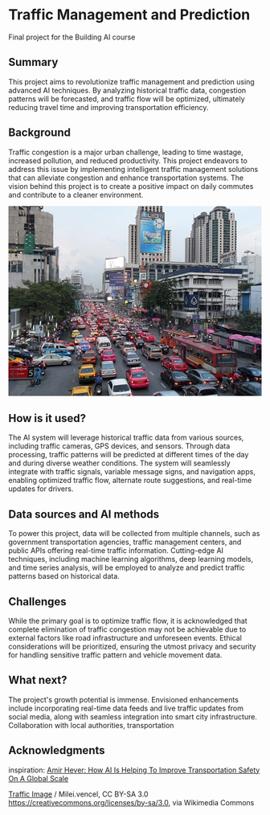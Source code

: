 # Traffic Management and Prediction

Final project for the Building AI course

## Summary

This project aims to revolutionize traffic management and prediction using advanced AI techniques. By analyzing historical traffic data, congestion patterns will be forecasted, and traffic flow will be optimized, ultimately reducing travel time and improving transportation efficiency.

## Background

Traffic congestion is a major urban challenge, leading to time wastage, increased pollution, and reduced productivity. This project endeavors to address this issue by implementing intelligent traffic management solutions that can alleviate congestion and enhance transportation systems. The vision behind this project is to create a positive impact on daily commutes and contribute to a cleaner environment.

![Traffic Image](/Traffic_jam_in_Bangkok.JPG)

## How is it used?

The AI system will leverage historical traffic data from various sources, including traffic cameras, GPS devices, and sensors. Through data processing, traffic patterns will be predicted at different times of the day and during diverse weather conditions. The system will seamlessly integrate with traffic signals, variable message signs, and navigation apps, enabling optimized traffic flow, alternate route suggestions, and real-time updates for drivers.



## Data sources and AI methods

To power this project, data will be collected from multiple channels, such as government transportation agencies, traffic management centers, and public APIs offering real-time traffic information. Cutting-edge AI techniques, including machine learning algorithms, deep learning models, and time series analysis, will be employed to analyze and predict traffic patterns based on historical data.

## Challenges

While the primary goal is to optimize traffic flow, it is acknowledged that complete elimination of traffic congestion may not be achievable due to external factors like road infrastructure and unforeseen events. Ethical considerations will be prioritized, ensuring the utmost privacy and security for handling sensitive traffic pattern and vehicle movement data.

## What next?

The project's growth potential is immense. Envisioned enhancements include incorporating real-time data feeds and live traffic updates from social media, along with seamless integration into smart city infrastructure. Collaboration with local authorities, transportation

## Acknowledgments

inspiration: [Amir Hever: How AI Is Helping To Improve Transportation Safety On A Global Scale](https://www.forbes.com/sites/forbestechcouncil/2023/05/12/how-ai-is-helping-to-improve-transportation-safety-on-a-global-scale/?sh=5691de045436)

[Traffic Image](https://commons.wikimedia.org/wiki/File:Traffic_jam_in_Bangkok.JPG) / Milei.vencel, CC BY-SA 3.0 <https://creativecommons.org/licenses/by-sa/3.0>, via Wikimedia Commons
